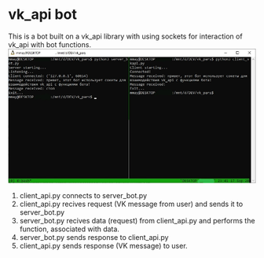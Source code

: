 # vk_api bot
This is a bot built on a vk_api library with using sockets for interaction of vk_api with bot functions.
![Terminal preview](https://github.com/preposition17/vk_api_bot/blob/master/terminal_preview.jpg)
1. client_api.py connects to server_bot.py
2. client_api.py recives request (VK message from user) and sends it to server_bot.py
3. server_bot.py recives data (request) from client_api.py and performs the function, associated with data.
4. server_bot.py sends response to client_api.py
5. client_api.py sends response (VK message) to user.



